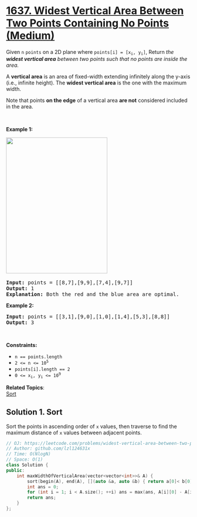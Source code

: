# [1637. Widest Vertical Area Between Two Points Containing No Points (Medium)](https://leetcode.com/problems/widest-vertical-area-between-two-points-containing-no-points/)

<p>Given <code>n</code> <code>points</code> on a 2D plane where <code>points[i] = [x<sub>i</sub>, y<sub>i</sub>]</code>, Return<em>&nbsp;the <strong>widest vertical area</strong> between two points such that no points are inside the area.</em></p>

<p>A <strong>vertical area</strong> is an area of fixed-width extending infinitely along the y-axis (i.e., infinite height). The <strong>widest vertical area</strong> is the one with the maximum width.</p>

<p>Note that points <strong>on the edge</strong> of a vertical area <strong>are not</strong> considered included in the area.</p>

<p>&nbsp;</p>
<p><strong>Example 1:</strong></p>
<img alt="" src="https://assets.leetcode.com/uploads/2020/09/19/points3.png" style="width: 276px; height: 371px;">​
<pre><strong>Input:</strong> points = [[8,7],[9,9],[7,4],[9,7]]
<strong>Output:</strong> 1
<strong>Explanation:</strong> Both the red and the blue area are optimal.
</pre>

<p><strong>Example 2:</strong></p>

<pre><strong>Input:</strong> points = [[3,1],[9,0],[1,0],[1,4],[5,3],[8,8]]
<strong>Output:</strong> 3
</pre>

<p>&nbsp;</p>
<p><strong>Constraints:</strong></p>

<ul>
	<li><code>n == points.length</code></li>
	<li><code>2 &lt;= n &lt;= 10<sup>5</sup></code></li>
	<li><code>points[i].length == 2</code></li>
	<li><code>0 &lt;= x<sub>i</sub>, y<sub>i</sub>&nbsp;&lt;= 10<sup>9</sup></code></li>
</ul>


**Related Topics**:  
[Sort](https://leetcode.com/tag/sort/)

## Solution 1. Sort

Sort the points in ascending order of `x` values, then traverse to find the maximum distance of `x` values between adjacent points.

```cpp
// OJ: https://leetcode.com/problems/widest-vertical-area-between-two-points-containing-no-points/
// Author: github.com/lzl124631x
// Time: O(NlogN)
// Space: O(1)
class Solution {
public:
    int maxWidthOfVerticalArea(vector<vector<int>>& A) {
        sort(begin(A), end(A), [](auto &a, auto &b) { return a[0]< b[0]; });
        int ans = 0;
        for (int i = 1; i < A.size(); ++i) ans = max(ans, A[i][0] - A[i - 1][0]);
        return ans;
    }
};
```